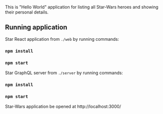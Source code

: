 This is "Hello World" application for listing all Star-Wars heroes and showing their personal details.

## Running application

Star React application from `./web` by running commands:

### `npm install`
### `npm start`

Star GraphQL server from `./server` by running commands:

### `npm install`
### `npm start`

Star-Wars application be opened at http://localhost:3000/